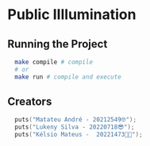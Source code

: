 # Public IIllumination

## Running the Project

```sh
  make compile # compile
  # or
  make run # compile and execute
```

## Creators

```c
  puts("Matateu André - 20212549🤓");
  puts("Lukeny Silva - 20220718😎");
  puts("Kélsio Mateus -  20221473🧑‍💻");
```

